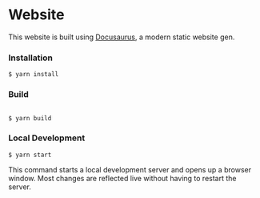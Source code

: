# Website

This website is built using [Docusaurus](https://docusaurus.io/), a modern static website gen.

### Installation
```
$ yarn install
```

### Build

```

$ yarn build

```

### Local Development

```
$ yarn start
```

This command starts a local development server and opens up a browser window. Most changes are reflected live without having to restart the server.